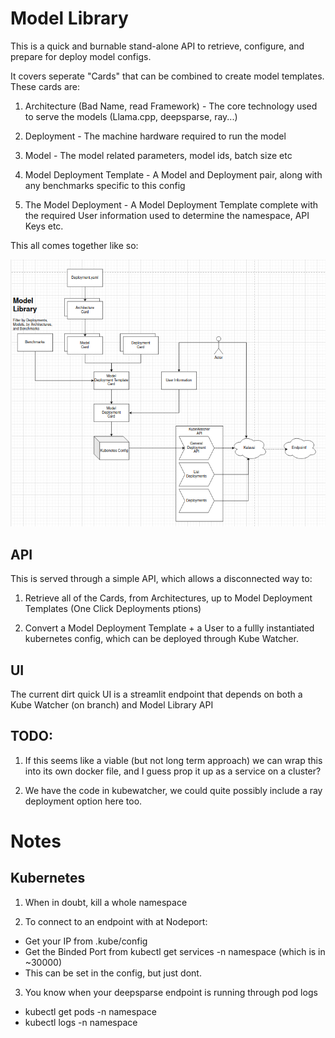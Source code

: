 # Model Library

This is a quick and burnable stand-alone API to retrieve, configure, and prepare for deploy model configs.

It covers seperate "Cards" that can be combined to create model templates. These cards are:

1. Architecture (Bad Name, read Framework) - The core technology used to serve the models (Llama.cpp, deepsparse, ray...)

2. Deployment - The machine hardware required to run the model

3. Model - The model related parameters, model ids, batch size etc

4. Model Deployment Template - A Model and Deployment pair, along with any benchmarks specific to this config

5. The Model Deployment - A Model Deployment Template complete with the required User information used to determine the namespace, API Keys etc.

This all comes together like so:

![Model Library](https://raw.githubusercontent.com/kalavai-net/model-library/main/data/model_library.png)



## API 

This is served through a simple API, which allows a disconnected way to:

1. Retrieve all of the Cards, from Architectures, up to Model Deployment Templates (One Click Deployments ptions)

2. Convert a Model Deployment Template + a User to a fullly instantiated kubernetes config, which can be deployed through Kube Watcher.

## UI

The current dirt quick UI is a streamlit endpoint that depends on both a Kube Watcher (on branch) and Model Library API

## TODO:

1. If this seems like a viable (but not long term approach) we can wrap this into its own docker file, and I guess prop it up as a service on a cluster?

2. We have the code in kubewatcher, we could quite possibly include a ray deployment option here too.


# Notes

## Kubernetes

1. When in doubt, kill a whole namespace

2. To connect to an endpoint with at Nodeport:
- Get your IP from .kube/config
- Get the Binded Port from kubectl get services -n namespace (which is in ~30000)
- This can be set in the config, but just dont.

3. You know when your deepsparse endpoint is running through pod logs
- kubectl get pods -n namespace
- kubectl logs <pod name> -n namespace